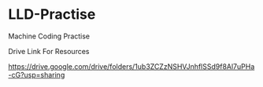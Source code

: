 # LLD-Practise
Machine Coding Practise


Drive Link For Resources

https://drive.google.com/drive/folders/1ub3ZCZzNSHVJnhflSSd9f8Al7uPHa-cG?usp=sharing
